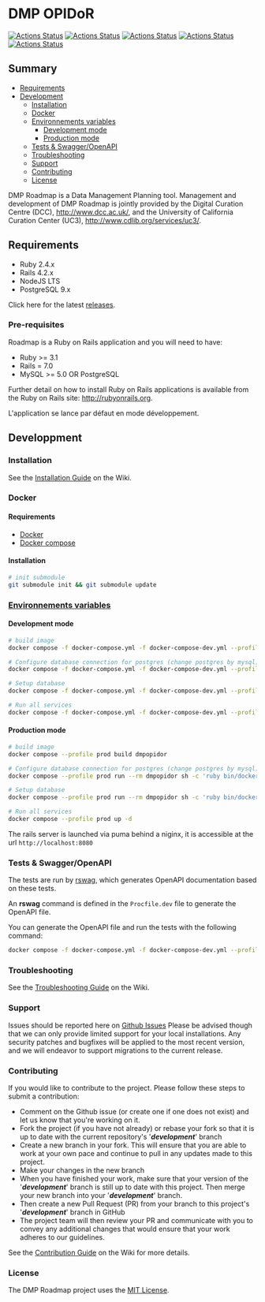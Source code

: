 # DMP OPIDoR

[![Actions Status](https://github.com/DMPRoadmap/roadmap/workflows/Brakeman/badge.svg)](https://github.com/DMPRoadmap/roadmap/actions)
[![Actions Status](https://github.com/DMPRoadmap/roadmap/workflows/Rubocop/badge.svg)](https://github.com/DMPRoadmap/roadmap/actions)
[![Actions Status](https://github.com/DMPRoadmap/roadmap/workflows/ESLint/badge.svg)](https://github.com/DMPRoadmap/roadmap/actions)
[![Actions Status](https://github.com/DMPRoadmap/roadmap/workflows/Tests%20-%20PostgreSQL/badge.svg)](https://github.com/DMPRoadmap/roadmap/actions)
[![Actions Status](https://github.com/DMPRoadmap/roadmap/workflows/Tests%20-%20MySQL/badge.svg)](https://github.com/DMPRoadmap/roadmap/actions)

## Summary

- [Requirements](#requirements)
- [Development](#developpment)
  - [Installation](#installation)
  - [Docker](#docker)
  - [Environnements variables](#environnements-variables)
    - [Development mode](#development-mode)
    - [Production mode](#production-mode)
  - [Tests & Swagger/OpenAPI](#tests--swaggeropenapi)
  - [Troubleshooting](#troubleshooting)
  - [Support](#support)
  - [Contributing](#contributing)
  - [License](#license)

DMP Roadmap is a Data Management Planning tool. Management and development of DMP Roadmap is jointly provided by the Digital Curation Centre (DCC), <http://www.dcc.ac.uk/>, and the University of California Curation Center (UC3), <http://www.cdlib.org/services/uc3/>.

## Requirements

- Ruby 2.4.x
- Rails 4.2.x
- NodeJS LTS
- PostgreSQL 9.x

Click here for the latest [releases](https://github.com/DMPRoadmap/roadmap/releases/).

### Pre-requisites

Roadmap is a Ruby on Rails application and you will need to have:

- Ruby >= 3.1
- Rails = 7.0
- MySQL >= 5.0 OR PostgreSQL

Further detail on how to install Ruby on Rails applications is available from the Ruby on Rails site: <http://rubyonrails.org>.

L'application se lance par défaut en mode développement.

## Developpment

### Installation

See the [Installation Guide](https://github.com/DMPRoadmap/roadmap/wiki/Installation) on the Wiki.

### Docker

#### Requirements

- [Docker](https://www.docker.com/)
- [Docker compose](https://docs.docker.com/compose/install/)

#### Installation

```bash
# init submodule
git submodule init && git submodule update
```

### [Environnements variables](./ENV.md)

#### Development mode

```bash
# build image
docker compose -f docker-compose.yml -f docker-compose-dev.yml --profile dev build dmpopidor

# Configure database connection for postgres (change postgres by mysql)
docker compose -f docker-compose.yml -f docker-compose-dev.yml --profile dev run --rm dmpopidor sh -c 'ruby bin/docker postgres'

# Setup database
docker compose -f docker-compose.yml -f docker-compose-dev.yml --profile dev run --rm dmpopidor sh -c 'ruby bin/docker db:setup'

# Run all services
docker compose -f docker-compose.yml -f docker-compose-dev.yml --profile dev up -d
```

#### Production mode

```bash
# build image
docker compose --profile prod build dmpopidor

# Configure database connection for postgres (change postgres by mysql)
docker compose --profile prod run --rm dmpopidor sh -c 'ruby bin/docker postgres'

# Setup database
docker compose --profile prod run --rm dmpopidor sh -c 'ruby bin/docker db:setup'

# Run all services
docker compose --profile prod up -d
```

The rails server is launched via puma behind a niginx, it is accessible at the url ``http://localhost:8080``

### Tests & Swagger/OpenAPI

The tests are run by [rswag](https://github.com/rswag/rswag), which generates OpenAPI documentation based on these tests.

An **rswag** command is defined in the ``Procfile.dev`` file to generate the OpenAPI file.

You can generate the OpenAPI file and run the tests with the following command:

```bash
docker compose -f docker-compose.yml -f docker-compose-dev.yml --profile dev exec dmpopidor sh -c "RAILS_ENV=test rails rswag"
```

### Troubleshooting

See the [Troubleshooting Guide](https://github.com/DMPRoadmap/roadmap/wiki/Troubleshooting) on the Wiki.

### Support

Issues should be reported here on [Github Issues](https://github.com/DMPRoadmap/roadmap/issues)
Please be advised though that we can only provide limited support for your local installations.
Any security patches and bugfixes will be applied to the most recent version, and we will endeavor to support migrations to the current release.

### Contributing

If you would like to contribute to the project. Please follow these steps to submit a contribution:
- Comment on the Github issue (or create one if one does not exist) and let us know that you're working on it.
- Fork the project (if you have not already) or rebase your fork so that it is up to date with the current repository's '_**development**_' branch
- Create a new branch in your fork. This will ensure that you are able to work at your own pace and continue to pull in any updates made to this project.
- Make your changes in the new branch
- When you have finished your work, make sure that your version of the '_**development**_' branch is still up to date with this project. Then merge your new branch into your '_**development**_' branch.
- Then create a new Pull Request (PR) from your branch to this project's '_**development**_' branch in GitHub
- The project team will then review your PR and communicate with you to convey any additional changes that would ensure that your work adheres to our guidelines.

See the [Contribution Guide](https://github.com/DMPRoadmap/roadmap/blob/development/CONTRIBUTING.md) on the Wiki for more details.

### License

The DMP Roadmap project uses the <a href="./LICENSE.md">MIT License</a>.
```markdown
